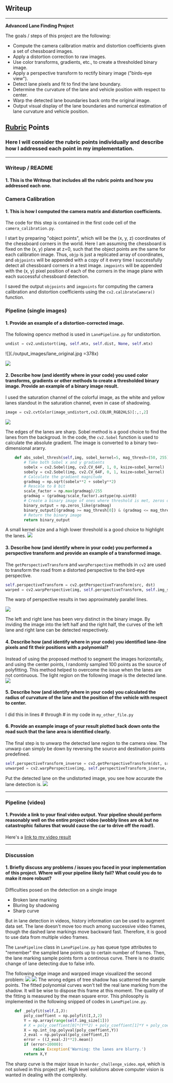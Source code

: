 ## Writeup

---

**Advanced Lane Finding Project**

The goals / steps of this project are the following:

* Compute the camera calibration matrix and distortion coefficients given a set of chessboard images.
* Apply a distortion correction to raw images.
* Use color transforms, gradients, etc., to create a thresholded binary image.
* Apply a perspective transform to rectify binary image ("birds-eye view").
* Detect lane pixels and fit to find the lane boundary.
* Determine the curvature of the lane and vehicle position with respect to center.
* Warp the detected lane boundaries back onto the original image.
* Output visual display of the lane boundaries and numerical estimation of lane curvature and vehicle position.

[//]: # (Image References)

## [Rubric](https://review.udacity.com/#!/rubrics/571/view) Points

### Here I will consider the rubric points individually and describe how I addressed each point in my implementation.  

---

### Writeup / README

#### 1. This is the Writeup that includes all the rubric points and how you addressed each one.  
### Camera Calibration

#### 1. This is how I computed the camera matrix and distortion coefficients. 

The code for this step is contained in the first code cell of the `camera_calibration.py`. 

I start by preparing "object points", which will be the (x, y, z) coordinates of the chessboard corners in the world. Here I am assuming the chessboard is fixed on the (x, y) plane at z=0, such that the object points are the same for each calibration image.  Thus, `objp` is just a replicated array of coordinates, and `objpoints` will be appended with a copy of it every time I successfully detect all chessboard corners in a test image.  `imgpoints` will be appended with the (x, y) pixel position of each of the corners in the image plane with each successful chessboard detection.  

I saved the output `objpoints` and `imgpoints` for computing the camera calibration and distortion coefficients using the `cv2.calibrateCamera()` function. 

### Pipeline (single images)

#### 1. Provide an example of a distortion-corrected image.

The following opencv method is used in `LanePipeline.py` for undistortion. 

```python
undist = cv2.undistort(img, self.mtx, self.dist, None, self.mtx)
```
![](./output_images/lane_original.jpg =378x)

![](./output_images/lane_undistort.png )

#### 2. Describe how (and identify where in your code) you used color transforms, gradients or other methods to create a thresholded binary image.  Provide an example of a binary image result.

I used the saturation channel of the colorful image, as the white and yellow lanes standout in the saturation channel, even in case of shadowing. 

```python
image = cv2.cvtColor(image_undistort,cv2.COLOR_RGB2HLS)[:,:,2]
```
![](./output_images/lane_saturation.png "")

The edges of the lanes are sharp. Sobel method is a good choice to find the lanes from the backgroud. In the code, the `cv2.Sobel` function is used to calculate the absolute gradient. The image is converted to a binary two-dimensional ararry. 

```python
    def abs_sobel_thresh(self,img, sobel_kernel=5, mag_thresh=(50, 255)):
        # Take both Sobel x and y gradients
        sobelx = cv2.Sobel(img, cv2.CV_64F, 1, 0, ksize=sobel_kernel)
        sobely = cv2.Sobel(img, cv2.CV_64F, 0, 1, ksize=sobel_kernel)
        # Calculate the gradient magnitude
        gradmag = np.sqrt(sobelx**2 + sobely**2)
        # Rescale to 8 bit
        scale_factor = np.max(gradmag)/255 
        gradmag = (gradmag/scale_factor).astype(np.uint8) 
        # Create a binary image of ones where threshold is met, zeros otherwise
        binary_output = np.zeros_like(gradmag)
        binary_output[(gradmag >= mag_thresh[0]) & (gradmag <= mag_thresh[1])] = 1
        # Return the binary image
        return binary_output
```
A small kernel size and a high lower threshold is a good choice to highlight the lanes. 
![](./output_images/lane_edges.png "")

#### 3. Describe how (and identify where in your code) you performed a perspective transform and provide an example of a transformed image.

The `getPerspectiveTransform` and `warpPerspective` methods in `cv2` are used to transform the road from a distorted perspective to the bird-eye perspective. 

```python
self.perspectiveTransform = cv2.getPerspectiveTransform(src, dst)
warped = cv2.warpPerspective(img, self.perspectiveTransform, self.img_size)
```

The warp of perspective results in two approximately parallel lines. 

![](./output_images/lane_bird_eye.png "")

The left and right lane has been very distinct in the binary image. By inviding the image into the left half and the right half, the curves of the left lane and right lane can be detected respectively. 

#### 4. Describe how (and identify where in your code) you identified lane-line pixels and fit their positions with a polynomial?

Instead of using the proposed method to segment the images horizontally, and using the center points, I randomly sampled 100 points as the source of polyfitting. This method helped to overcome the issue when the lanes are not continuous. The light region on the following image is the detected lane. 
![](./output_images/lane_fillpoly.png "")


#### 5. Describe how (and identify where in your code) you calculated the radius of curvature of the lane and the position of the vehicle with respect to center.

I did this in lines # through # in my code in `my_other_file.py`

#### 6. Provide an example image of your result plotted back down onto the road such that the lane area is identified clearly.

The final step is to unwarp the detected lane region to the camera view. The unwarp can simply be down by reversing the source and destination points predefined. 

```python
self.perspectiveTransform_inverse = cv2.getPerspectiveTransform(dst, src)
unwarped = cv2.warpPerspective(img, self.perspectiveTransform_inverse, self.img_size)
```
Put the detected lane on the undistorted image, you see how accurate the lane detection is. 
![](./output_images/lane_found.png "")

---

### Pipeline (video)

#### 1. Provide a link to your final video output.  Your pipeline should perform reasonably well on the entire project video (wobbly lines are ok but no catastrophic failures that would cause the car to drive off the road!).

Here's a [link to my video result](./output/project_video.mp4)

---

### Discussion

#### 1. Briefly discuss any problems / issues you faced in your implementation of this project.  Where will your pipeline likely fail?  What could you do to make it more robust?

Difficulties posed on the detection on a single image

* Broken lane marking
* Bluring by shadowing
* Sharp curve

But in lane detection in videos, history information can be used to augment data set. The lane doesn't move too much among successive video frames, though the dashed lane markings move backward fast. Therefore, it is good to use data from multiple video frames. 

The `LanePipeline` class in `LanePipeline.py` has queue type attributes to "remember" the sampled lane points up to certain number of frames. Then, the lane marking sample points form a continous curve. There is no drastic change of lane detecting due to false info. 

The following edge image and warpped image visualized the second problem: 
![](./output_images/lane_edges_blurry.png "")
![](./output_images/lane_warp_blurry.png "")
The wrong edges of tree shadow has scatterred the sample points. The fitted polynomial curves won't tell the real lane marking from the shadow. It will be wise to dispose this frame at this moment. The quality of the fitting is measured by the mean square error. This philosophy is implemented in the following snipped of codes in `LanePipeline.py`. 

```python
    def _polyfit(self,I,J):
        poly_coeffient = np.polyfit(I,J,2)
        Y = np.array(range(self.img_size[1]))
        # X = poly_coeffient[0]*(Y**2) + poly_coeffient[1]*Y + poly_coeffient[2]
        X = np.int_(np.polyval(poly_coeffient,Y))
        J_eval = np.polyval(poly_coeffient,I) 
        error = ((J_eval-J)**2).mean()
        if (error>10000):
            raise Exception('Warning: the lanes are blurry.')
        return X,Y
```

The sharp curve is the major issue in `harder_challenge_video.mp4`, which is not solved in this project yet. High level solutions above computer vision is wanted in dealing with the complexity. 

